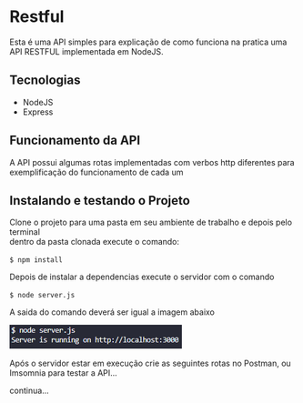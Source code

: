 # Restful
Esta é uma API simples para explicação de como funciona na pratica uma API RESTFUL implementada em NodeJS.

## Tecnologias
- NodeJS
- Express

## Funcionamento da API
A API possui algumas rotas implementadas com verbos http diferentes para exemplificação do funcionamento de cada um

## Instalando e testando o Projeto
Clone o projeto para uma pasta em seu ambiente de trabalho e depois pelo terminal<br>
dentro da pasta clonada execute o comando:

``$ npm install`` 

Depois de instalar a dependencias execute o servidor com o comando

``$ node server.js ``

A saida do comando deverá ser igual a imagem abaixo

![server run](https://github.com/Jere201086/Images-For-Readmes/blob/master/img-restful-readme/run-server.png "server run")

Após o servidor estar em execução crie as seguintes rotas no Postman, ou Imsomnia para testar a API...

continua...
